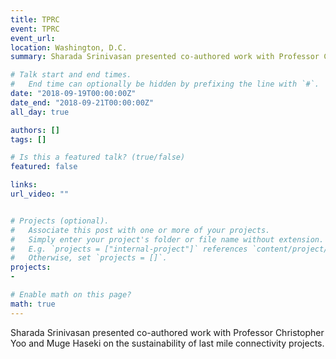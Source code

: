 ```yaml
---
title: TPRC
event: TPRC
event_url: 
location: Washington, D.C.
summary: Sharada Srinivasan presented co-authored work with Professor Christopher Yoo and Muge Haseki on the sustainability of last mile connectivity projects. 

# Talk start and end times.
#   End time can optionally be hidden by prefixing the line with `#`.
date: "2018-09-19T00:00:00Z"
date_end: "2018-09-21T00:00:00Z"
all_day: true

authors: []
tags: []

# Is this a featured talk? (true/false)
featured: false

links:
url_video: ""


# Projects (optional).
#   Associate this post with one or more of your projects.
#   Simply enter your project's folder or file name without extension.
#   E.g. `projects = ["internal-project"]` references `content/project/deep-learning/index.md`.
#   Otherwise, set `projects = []`.
projects:
- 

# Enable math on this page?
math: true
---
```


Sharada Srinivasan presented co-authored work with Professor Christopher Yoo and Muge Haseki on the sustainability of last mile connectivity projects. 


